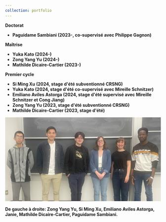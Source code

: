 ```yaml
---
collection: portfolio
---
```

 
<b>Doctorat<b/>
* Paguidame Sambiani (2023-, co-supervisé avec Philippe Gagnon)

<b>Maîtrise<b/>
* Yuka Kato (2024-)
* Zong Yang Yu (2024-)
* Mathilde Dicaire-Cartier (2023-)

<b>Premier cycle<b/>
* Si Ming Xu (2024, stage d'été subventionné CRSNG)
* Yuka Kato (2024, stage d'été co-supervisé avec Mireille Schnitzer)
* Emiliano Aviles Astorga (2024, stage d'été supervisé avec Mireille Schnitzer et Cong Jiang)
* Zong Yang Yu (2023, stage d'été subventionné CRSNG)
* Mathilde Dicaire-Cartier (2023, stage d'été)


 <img src="/images/grouppic.jpg" width="600" />

De gauche à droite: Zong Yang Yu, Si Ming Xu, Emiliano Aviles Astorga, Janie, Mathilde Dicaire-Cartier, Paguidame Sambiani.
